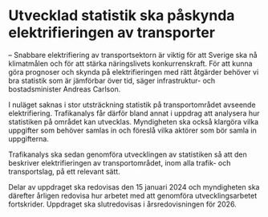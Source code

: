 # Utvecklad statistik ska påskynda elektrifieringen av transporter

– Snabbare elektrifiering av transportsektorn är viktig för att Sverige ska nå klimatmålen och för att stärka näringslivets konkurrenskraft. För att kunna göra prognoser och skynda på elektrifieringen med rätt åtgärder behöver vi bra statistik som är jämförbar över tid, säger infrastruktur- och bostadsminister Andreas Carlson.

I nuläget saknas i stor utsträckning statistik på transportområdet avseende elektrifiering. Trafikanalys får därför bland annat i uppdrag att analysera hur statistiken på området kan utvecklas. Myndigheten ska också klargöra vilka uppgifter som behöver samlas in och föreslå vilka aktörer som bör samla in uppgifterna.

Trafikanalys ska sedan genomföra utvecklingen av statistiken så att den beskriver elektrifieringen av transportområdet, inom alla trafik- och transportslag, på ett relevant sätt.

Delar av uppdraget ska redovisas den 15 januari 2024 och myndigheten ska därefter årligen redovisa hur arbetet med att genomföra utvecklingsarbetet fortskrider. Uppdraget ska slutredovisas i årsredovisningen för 2026.
